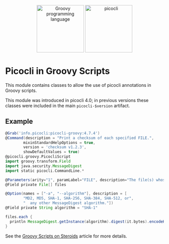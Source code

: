 <p align="center">
<a href="https://groovy-lang.org"><img src="https://picocli.info/images/groovy-logo.png" height="150px" alt="Groovy programming language"></a>
<a href="https://picocli.info"><img src="https://picocli.info/images/logo/horizontal-400x150.png" alt="picocli" height="150px"></p></a>


# Picocli in Groovy Scripts

This module contains classes to allow the use of picocli annotations in Groovy scripts.

This module was introduced in picocli 4.0; in previous versions these classes were included in the main `picocli-$version` artifact.

## Example

```groovy
@Grab('info.picocli:picocli-groovy:4.7.4')
@Command(description = "Print a checksum of each specified FILE.",
        mixinStandardHelpOptions = true,
        version = 'checksum v1.2.3',
        showDefaultValues = true)
@picocli.groovy.PicocliScript
import groovy.transform.Field
import java.security.MessageDigest
import static picocli.CommandLine.*

@Parameters(arity="1", paramLabel="FILE", description="The file(s) whose checksum to calculate.")
@Field private File[] files

@Option(names = ["-a", "--algorithm"], description = [
        "MD2, MD5, SHA-1, SHA-256, SHA-384, SHA-512, or",
        "  any other MessageDigest algorithm."])
@Field private String algorithm = "SHA-1"

files.each {
  println MessageDigest.getInstance(algorithm).digest(it.bytes).encodeHex().toString() + "\t" + it
}
```

See the [Groovy Scripts on Steroids](https://picocli.info/picocli-2.0-groovy-scripts-on-steroids.html) article for more details.
